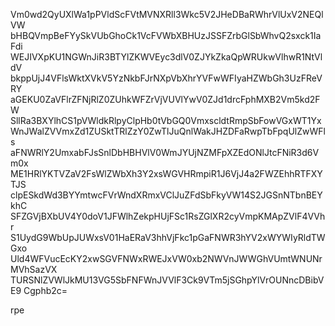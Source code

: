 Vm0wd2QyUXlWa1pPVldScFVtMVNXRll3Wkc5V2JHeDBaRWhrVlUxV2NEQlVW
bHBQVmpBeFYySkVUbGhoCk1VcFVWbXBHUzJSSFZrbGlSbWhvQ2sxck1IaFdi
WEJIVXpKU1NGWnJiR3BTYlZKWVEyc3dlV0ZJYkZkaQpWRUkwVlhwR1NtVldV
bkppUjJ4VFlsWktXVkV5YzNkbFJrNXpVbXhrYVFwWFIyaHZWbGh3UzFReVRY
aGEKU0ZaVFlrZFNjRlZ0ZUhkWFZrVjVUVlYwV0ZJd1drcFphMXB2Vm5kd2FW
SllRa3BXYlhCS1pVWldkRlpyClpHb0tVbGQ0VmxscldtRmpSbFowVGxWT1Yx
WnJWalZVVmxZd1ZUSktTRlZzY0ZwTlJuQnlWakJHZDFaRwpTbFpqUlZwWFls
aFNWRlY2UmxabFJsSnlDbHBHVlV0WmJYUjNZMFpXZEdONlJtcFNiR3d6Vm0x
ME1HRlYKTVZaV2FsWlZWbXh3Y2xsWGVHRmpiR1J6VjJ4a2FWZEhhRTFXYTJS
clpESkdWd3BYYmtwcFVrWndXRmxVClJuZFdSbFkyVW14S2JGSnNTbnBEYkhC
SFZGVjBXbUV4Y0doV1JFWlhZekpHUjFSc1RsZGlXR2cyVmpKMApZVlF4VVhr
S1UydG9WbUpJUWxsV01HaERaV3hhVjFkc1pGaFNWR3hYV2xWYWIyRldTWGxo
Uld4WFVucEcKY2xwSGVFNWxRWEJxVW0xb2NWVnJWWGhVUmtWNUNrMVhSazVX
TURSNlZVWlJkMU13VG5SbFNFWnJVVlF3Ck9VTm5jSGhpYlVrOUNncDBibVE9
Cgphb2c=

rpe